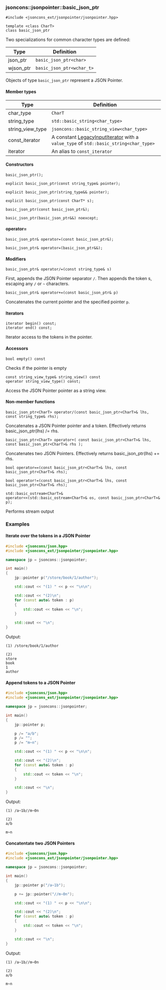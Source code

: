### jsoncons::jsonpointer::basic_json_ptr

```
#include <jsoncons_ext/jsonpointer/jsonpointer.hpp>

template <class CharT>
class basic_json_ptr
```

Two specializations for common character types are defined:

Type      |Definition
----------|------------------------------
json_ptr   |`basic_json_ptr<char>`
wjson_ptr  |`basic_json_ptr<wchar_t>`

Objects of type `basic_json_ptr` represent a JSON Pointer.

#### Member types
Type        |Definition
------------|------------------------------
char_type   | `CharT`
string_type | `std::basic_string<char_type>`
string_view_type | `jsoncons::basic_string_view<char_type>`
const_iterator | A constant [LegacyInputIterator](https://en.cppreference.com/w/cpp/named_req/InputIterator) with a `value_type` of `std::basic_string<char_type>`
iterator    | An alias to `const_iterator`

#### Constructors

    basic_json_ptr();

    explicit basic_json_ptr(const string_type& pointer);

    explicit basic_json_ptr(string_type&& pointer);

    explicit basic_json_ptr(const CharT* s);

    basic_json_ptr(const basic_json_ptr&);

    basic_json_ptr(basic_json_ptr&&) noexcept;

#### operator=

    basic_json_ptr& operator=(const basic_json_ptr&);

    basic_json_ptr& operator=(basic_json_ptr&&);

#### Modifiers

    basic_json_ptr& operator/=(const string_type& s)
First, appends the JSON Pointer separator `/`. Then appends the token s, escaping any `/` or `~` characters.

    basic_json_ptr& operator+=(const basic_json_ptr& p)
Concatenates the current pointer and the specified pointer `p`. 

#### Iterators

    iterator begin() const;
    iterator end() const;
Iterator access to the tokens in the pointer.

#### Accessors

    bool empty() const
Checks if the pointer is empty

    const string_view_type& string_view() const
    operator string_view_type() const;
Access the JSON Pointer pointer as a string view.

#### Non-member functions
    basic_json_ptr<CharT> operator/(const basic_json_ptr<CharT>& lhs, const string_type& rhs);
Concatenates a JSON Pointer pointer and a token. Effectively returns basic_json_ptr<CharT>(lhs) /= rhs.

    basic_json_ptr<CharT> operator+( const basic_json_ptr<CharT>& lhs, const basic_json_ptr<CharT>& rhs );
Concatenates two JSON Pointers. Effectively returns basic_json_ptr<CharT>(lhs) += rhs.

    bool operator==(const basic_json_ptr<CharT>& lhs, const basic_json_ptr<CharT>& rhs);

    bool operator!=(const basic_json_ptr<CharT>& lhs, const basic_json_ptr<CharT>& rhs);

    std::basic_ostream<CharT>&
    operator<<(std::basic_ostream<CharT>& os, const basic_json_ptr<CharT>& p);
Performs stream output

### Examples

#### Iterate over the tokens in a JSON Pointer

```c++
#include <jsoncons/json.hpp>
#include <jsoncons_ext/jsonpointer/jsonpointer.hpp>

namespace jp = jsoncons::jsonpointer;

int main()
{
    jp::pointer p("/store/book/1/author");

    std::cout << "(1) " << p << "\n\n";

    std::cout << "(2)\n";
    for (const auto& token : p)
    {
        std::cout << token << "\n";
    }

    std::cout << "\n";
}
```
Output:
```
(1) /store/book/1/author

(2)
store
book
1
author
```

#### Append tokens to a JSON Pointer

```c++
#include <jsoncons/json.hpp>
#include <jsoncons_ext/jsonpointer/jsonpointer.hpp>

namespace jp = jsoncons::jsonpointer;

int main()
{
    jp::pointer p;

    p /= "a/b";
    p /= "";
    p /= "m~n";

    std::cout << "(1) " << p << "\n\n";

    std::cout << "(2)\n";
    for (const auto& token : p)
    {
        std::cout << token << "\n";
    }

    std::cout << "\n";
}
```
Output:
```
(1) /a~1b//m~0n

(2)
a/b

m~n
```

#### Concatentate two JSON Pointers

```c++
#include <jsoncons/json.hpp>
#include <jsoncons_ext/jsonpointer/jsonpointer.hpp>

namespace jp = jsoncons::jsonpointer;

int main()
{
    jp::pointer p("/a~1b");

    p += jp::pointer("//m~0n");

    std::cout << "(1) " << p << "\n\n";

    std::cout << "(2)\n";
    for (const auto& token : p)
    {
        std::cout << token << "\n";
    }

    std::cout << "\n";
}
```
Output:
```
(1) /a~1b//m~0n

(2)
a/b

m~n
```

